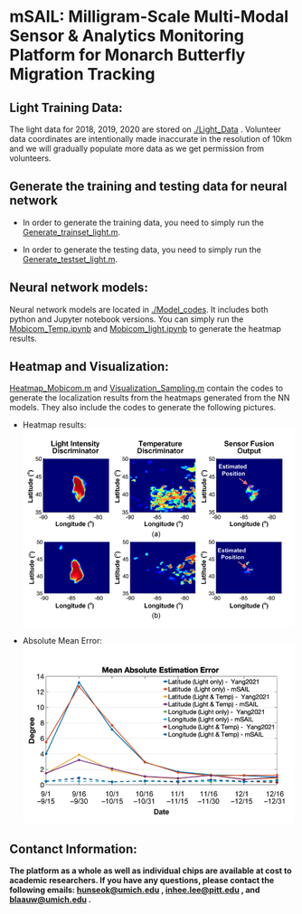 # **mSAIL: Milligram-Scale Multi-Modal Sensor & Analytics Monitoring Platform for Monarch Butterfly Migration Tracking**
## Light Training Data:
The light data for 2018, 2019, 2020 are stored on [./Light_Data](https://github.com/sarashoouri/Monarch_Butterfly_Tracking/tree/main/Light_Data) . Volunteer data coordinates are intentionally made inaccurate in the resolution of 10km and we will gradually populate more data as we get permission from volunteers. 
## Generate the training and testing data for neural network
* In order to generate the training data, you need to simply run the [Generate_trainset_light.m](https://github.com/sarashoouri/Monarch_Butterfly_Tracking/blob/main/Preprocessing_light_code/Generate_trainset_light.m).

* In order to generate the testing data, you need to simply run the [Generate_testset_light.m](https://github.com/sarashoouri/Monarch_Butterfly_Tracking/blob/main/Preprocessing_light_code/Generate_testset_light.m).

## Neural network models:
Neural network models are located in [./Model_codes](https://github.com/sarashoouri/Monarch_Butterfly_Tracking/tree/main/Model_codes). It includes both python and Jupyter notebook versions. You can simply run the [Mobicom_Temp.ipynb](https://github.com/sarashoouri/Monarch_Butterfly_Tracking/blob/main/Model_codes/Mobicom_Temp.ipynb)  and [Mobicom_light.ipynb](https://github.com/sarashoouri/Monarch_Butterfly_Tracking/blob/main/Model_codes/Mobicom_light.ipynb) to generate the heatmap results.

## Heatmap and Visualization:

[Heatmap_Mobicom.m](https://github.com/sarashoouri/Monarch_Butterfly_Tracking/blob/main/Heatmap_Mobicom.m) and [Visualization_Sampling.m](https://github.com/sarashoouri/Monarch_Butterfly_Tracking/blob/main/Visualization_Sampling.m) contain the codes to generate the localization results from the heatmaps generated from the NN models. They also include the codes to generate the following pictures.
* Heatmap results:
![alt text](https://github.com/sarashoouri/Monarch_Butterfly_Tracking/blob/main/Images/Heatmap.png)

* Absolute Mean Error:
![alt text](https://github.com/sarashoouri/Monarch_Butterfly_Tracking/blob/main/Images/Result.png)


## Contanct Information:
**The platform as a whole as well as individual chips are available at cost to academic researchers. 
If you have any questions, please contact the following emails: hunseok@umich.edu , inhee.lee@pitt.edu , and blaauw@umich.edu .**

